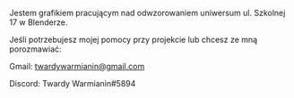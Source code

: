 Jestem grafikiem pracującym nad odwzorowaniem uniwersum ul. Szkolnej 17 w Blenderze.

Jeśli potrzebujesz mojej pomocy przy projekcie lub chcesz ze mną porozmawiać:

Gmail: twardywarmianin@gmail.com

Discord: Twardy Warmianin#5894
